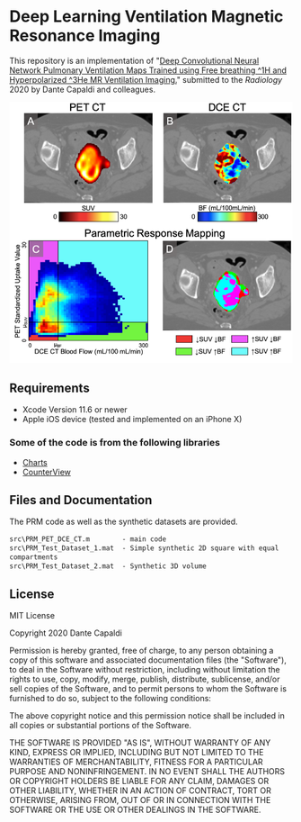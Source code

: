 # Deep Learning Ventilation Magnetic Resonance Imaging

This repository is an implementation of "[Deep Convolutional Neural Network Pulmonary Ventilation Maps Trained using Free breathing ^1H and Hyperpolarized ^3He MR Ventilation Imaging.](https://doi.org/10.1016/j.ijrobp.2020.03.023)" submitted to  the _Radiology_ 2020 by Dante Capaldi and colleagues.

![PRM](https://github.com/capaldid/PRM/blob/master/PRM_Figure.png)

## Requirements

- Xcode Version 11.6 or newer
- Apple iOS device (tested and implemented on an iPhone X)

### Some of the code is from the following libraries
- [Charts](https://github.com/danielgindi/Charts)
- [CounterView](https://www.raywenderlich.com/8003281-core-graphics-tutorial-getting-started)

## Files and Documentation

The PRM code as well as the synthetic datasets are provided.

```
src\PRM_PET_DCE_CT.m        - main code
src\PRM_Test_Dataset_1.mat  - Simple synthetic 2D square with equal compartments
src\PRM_Test_Dataset_2.mat  - Synthetic 3D volume
```

## License

MIT License

Copyright 2020 Dante Capaldi

Permission is hereby granted, free of charge, to any person obtaining a copy of this software and associated documentation files (the "Software"), to deal in the Software without restriction, including without limitation the rights to use, copy, modify, merge, publish, distribute, sublicense, and/or sell copies of the Software, and to permit persons to whom the Software is furnished to do so, subject to the following conditions:

The above copyright notice and this permission notice shall be included in all copies or substantial portions of the Software.

THE SOFTWARE IS PROVIDED "AS IS", WITHOUT WARRANTY OF ANY KIND, EXPRESS OR IMPLIED, INCLUDING BUT NOT LIMITED TO THE WARRANTIES OF MERCHANTABILITY, FITNESS FOR A PARTICULAR PURPOSE AND NONINFRINGEMENT. IN NO EVENT SHALL THE AUTHORS OR COPYRIGHT HOLDERS BE LIABLE FOR ANY CLAIM, DAMAGES OR OTHER LIABILITY, WHETHER IN AN ACTION OF CONTRACT, TORT OR OTHERWISE, ARISING FROM, OUT OF OR IN CONNECTION WITH THE SOFTWARE OR THE USE OR OTHER DEALINGS IN THE SOFTWARE.
